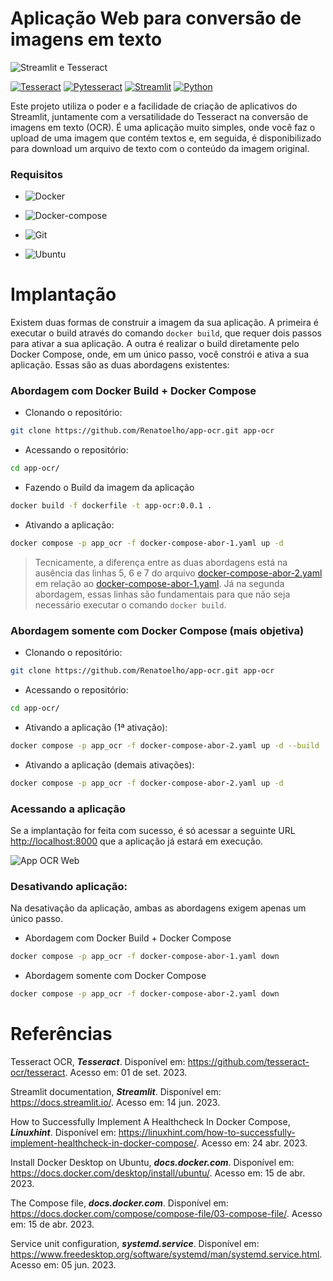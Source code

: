 
# Aplicação Web para conversão de imagens em texto

![Streamlit e Tesseract](https://drive.google.com/uc?export=view&id=12V733jQZavjJFfvKxn1ia-KrraINi3H3)

[![Tesseract](https://img.shields.io/badge/Tesseract-4.1.1-E3E3E3)](https://github.com/tesseract-ocr/tesseract)
[![Pytesseract](https://img.shields.io/badge/Pytesseract-0.3.10-E3E3E3)](https://pypi.org/project/pytesseract/)
[![Streamlit](https://img.shields.io/badge/Streamlit-1.23.1-E3E3E3)](https://docs.streamlit.io/)
[![Python](https://img.shields.io/badge/Python-3.8-E3E3E3)](https://www.python.org/downloads/release/python-3810/)

Este projeto utiliza o poder e a facilidade de criação de aplicativos do Streamlit, juntamente com a versatilidade do Tesseract na conversão de imagens em texto (OCR). É uma aplicação muito simples, onde você faz o upload de uma imagem que contém textos e, em seguida, é disponibilizado para download um arquivo de texto com o conteúdo da imagem original.


### Requisitos

+ ![Docker](https://img.shields.io/badge/Docker-23.0.3-E3E3E3)

+ ![Docker-compose](https://img.shields.io/badge/Docker--compose-1.25.0-E3E3E3)

+ ![Git](https://img.shields.io/badge/Git-2.25.1%2B-E3E3E3)

+ ![Ubuntu](https://img.shields.io/badge/Ubuntu-20.04-E3E3E3)

# Implantação

Existem duas formas de construir a imagem da sua aplicação. A primeira é executar o build através do comando ```docker build```, que requer dois passos para ativar a sua aplicação. A outra é realizar o build diretamente pelo Docker Compose, onde, em um único passo, você constrói e ativa a sua aplicação. Essas são as duas abordagens existentes:

### Abordagem com Docker Build + Docker Compose

+ Clonando o repositório:

```bash
git clone https://github.com/Renatoelho/app-ocr.git app-ocr
```

+ Acessando o repositório:

```bash
cd app-ocr/
```

+ Fazendo o Build da imagem da aplicação

```bash
docker build -f dockerfile -t app-ocr:0.0.1 .
```

+ Ativando a aplicação:

```bash
docker compose -p app_ocr -f docker-compose-abor-1.yaml up -d
```

> Tecnicamente, a diferença entre as duas abordagens está na ausência das linhas 5, 6 e 7 do arquivo [docker-compose-abor-2.yaml](/docker-compose-abor-2.yaml) em relação ao [docker-compose-abor-1.yaml](/docker-compose-abor-1.yaml). Já na segunda abordagem, essas linhas são fundamentais para que não seja necessário executar o comando ```docker build```.


### Abordagem somente com Docker Compose (mais objetiva)

+ Clonando o repositório:

```bash
git clone https://github.com/Renatoelho/app-ocr.git app-ocr
```

+ Acessando o repositório:

```bash
cd app-ocr/
```

+ Ativando a aplicação (1ª ativação):

```bash
docker compose -p app_ocr -f docker-compose-abor-2.yaml up -d --build
```

+ Ativando a aplicação (demais ativações):

```bash
docker compose -p app_ocr -f docker-compose-abor-2.yaml up -d
```


### Acessando a aplicação

Se a implantação for feita com sucesso, é só acessar a seguinte URL [http://localhost:8000](http://localhost:8000) que a aplicação já estará em execução.

![App OCR Web](https://drive.google.com/uc?export=view&id=1h9Ox5j87eZwRjaorwne4id2qhO1L1zy5)

### Desativando aplicação:

Na desativação da aplicação, ambas as abordagens exigem apenas um único passo. 

+ Abordagem com Docker Build + Docker Compose

```bash
docker compose -p app_ocr -f docker-compose-abor-1.yaml down
```

+ Abordagem somente com Docker Compose

```bash
docker compose -p app_ocr -f docker-compose-abor-2.yaml down
```


# Referências

Tesseract OCR, ***Tesseract***. Disponível em: <https://github.com/tesseract-ocr/tesseract>. Acesso em: 01 de set. 2023.

Streamlit documentation, ***Streamlit***. Disponível em: <https://docs.streamlit.io/>. Acesso em: 14 jun. 2023.

How to Successfully Implement A Healthcheck In Docker Compose, ***Linuxhint***. Disponível em: <https://linuxhint.com/how-to-successfully-implement-healthcheck-in-docker-compose/>. Acesso em: 24 abr. 2023.

Install Docker Desktop on Ubuntu, ***docs.docker.com***. Disponível em: <https://docs.docker.com/desktop/install/ubuntu/>. Acesso em: 15 de abr. 2023.

The Compose file, ***docs.docker.com***. Disponível em: <https://docs.docker.com/compose/compose-file/03-compose-file/>. Acesso em: 15 de abr. 2023.

Service unit configuration, ***systemd.service***. Disponível em: <https://www.freedesktop.org/software/systemd/man/systemd.service.html>. Acesso em: 05 jun. 2023.
